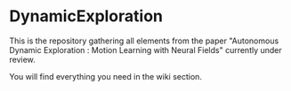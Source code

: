 # DynamicExploration

This is the repository gathering all elements from the paper "Autonomous Dynamic Exploration : Motion Learning with Neural Fields" currently under review.

You will find everything you need in the wiki section.
